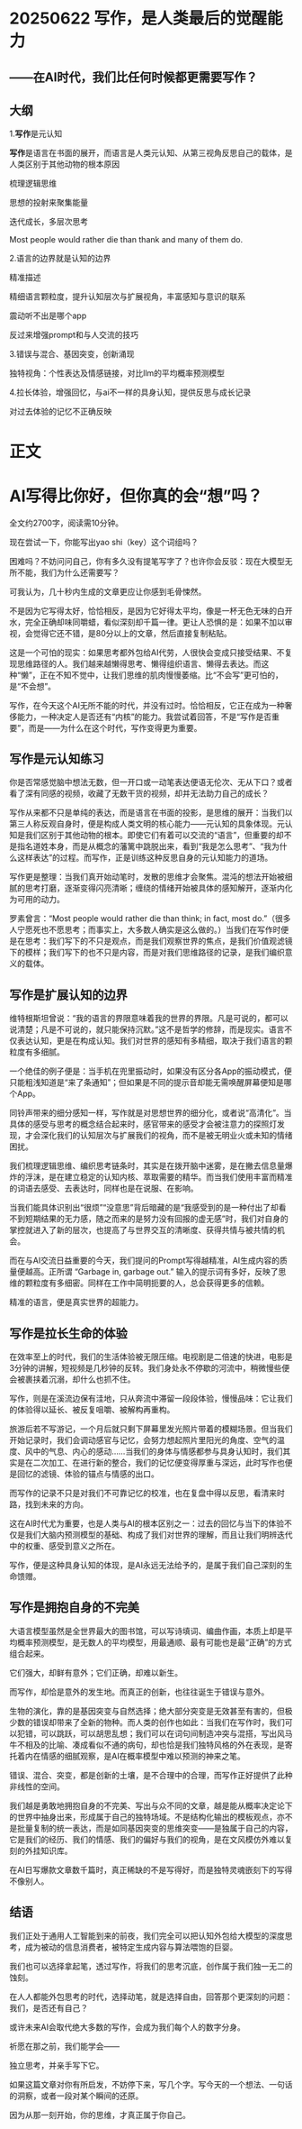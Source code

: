 # 20250622 写作，是人类最后的觉醒能力

## ——在AI时代，我们比任何时候都更需要写作？

## 大纲

1.**写作**是元认知

**写作**是语言在书面的展开，而语言是人类元认知、从第三视角反思自己的载体，是人类区别于其他动物的根本原因

梳理逻辑思维

思想的投射来聚集能量

迭代成长，多层次思考

Most people would rather die than thank and many of them do.

2.语言的边界就是认知的边界

精准描述

精细语言颗粒度，提升认知层次与扩展视角，丰富感知与意识的联系

震动听不出是哪个app

反过来增强prompt和与人交流的技巧

3.错误与混合、基因突变，创新涌现

独特视角：个性表达及情感链接，对比llm的平均概率预测模型

4.拉长体验，增强回忆，与ai不一样的具身认知，提供反思与成长记录

对过去体验的记忆不正确反映

# 正文

# AI写得比你好，但你真的会“想”吗？

全文约2700字，阅读需10分钟。

现在尝试一下，你能写出yao shi（key）这个词组吗？

困难吗？不妨问问自己，你有多久没有提笔写字了？也许你会反驳：现在大模型无所不能，我们为什么还需要写？

可我认为，几十秒内生成的文章更应让你感到毛骨悚然。

不是因为它写得太好，恰恰相反，是因为它好得太平均，像是一杯无色无味的白开水，完全正确却味同嚼蜡，看似深刻却千篇一律。更让人恐惧的是：如果不加以审视，会觉得它还不错，是80分以上的文章，然后直接复制粘贴。

这是一个可怕的现实：如果思考都外包给AI代劳，人很快会变成只接受结果、不复现思维路径的人。我们越来越懒得思考、懒得组织语言、懒得去表达。而这种“懒”，正在不知不觉中，让我们思维的肌肉慢慢萎缩。比“不会写”更可怕的，是“不会想”。

写作，在今天这个AI无所不能的时代，并没有过时。恰恰相反，它正在成为一种奢侈能力，一种决定人是否还有“内核”的能力。我尝试着回答，不是“写作是否重要”，而是——为什么在这个时代，写作变得更为重要。

## 写作是元认知练习

你是否常感觉脑中想法无数，但一开口或一动笔表达便语无伦次、无从下口？或者看了深有同感的视频，收藏了无数干货的视频，却并无法助力自己的成长？

写作从来都不只是单纯的表达，而是语言在书面的投影，是思维的展开：当我们以第三人称反观自身时，便是构成人类文明的核心能力——元认知的具象体现。元认知是我们区别于其他动物的根本。即使它们有着可以交流的“语言”，但重要的却不是指名道姓本身，而是从概念的藩篱中跳脱出来，看到“我是怎么思考”、“我为什么这样表达”的过程。而写作，正是训练这种反思自身的元认知能力的道场。

写作更是整理：当我们真开始动笔时，发散的思维才会聚焦。混沌的想法开始被细腻的思考打磨，逐渐变得闪亮清晰；缠绕的情绪开始被具体的感知解开，逐渐内化为可用的动力。

罗素曾言：“Most people would rather die than think; in fact, most do.”（很多人宁愿死也不愿思考；而事实上，大多数人确实是这么做的。）当我们在写作时便是在思考：我们写下的不只是观点，而是我们观察世界的焦点，是我们价值观滤镜下的模样；我们写下的也不只是内容，而是对我们思维路径的记录，是我们编织意义的载体。

## 写作是扩展认知的边界

维特根斯坦曾说：“我的语言的界限意味着我的世界的界限。凡是可说的，都可以说清楚；凡是不可说的，就只能保持沉默。”这不是哲学的修辞，而是现实。语言不仅表达认知，更是在构成认知。我们对世界的感知有多精细，取决于我们语言的颗粒度有多细腻。

一个绝佳的例子便是：当手机在兜里振动时，如果没有区分各App的振动模式，便只能粗浅知道是“来了条通知”；但如果是不同的提示音却能无需唤醒屏幕便知是哪个App。

同铃声带来的细分感知一样，写作就是对思想世界的细分化，或者说“高清化”。当具体的感受与思考的概念结合起来时，感官带来的感受才会被注意力的探照灯发现，才会深化我们的认知层次与扩展我们的视角，而不是被无明业火或未知的情绪困扰。

我们梳理逻辑思维、编织思考链条时，其实是在拨开脑中迷雾，是在撇去信息量爆炸的浮沫，是在建立稳定的认知内核、萃取需要的精华。而当我们使用丰富而精准的词语去感受、去表达时，同样也是在说服、在影响。

当我们能具体识别出“很烦”“没意思”背后暗藏的是“我感受到的是一种付出了却看不到短期结果的无力感，随之而来的是努力没有回报的虚无感”时，我们对自身的掌控就进入了新的层次，也提高了与世界交互的清晰度、获得共情与被共情的机会。

而在与AI交流日益重要的今天，我们提问的Prompt写得越精准，AI生成内容的质量便越高。正所谓 “Garbage in, garbage out.” 输入的提示词有多好，反映了思维的颗粒度有多细密。同样在工作中简明扼要的人，总会获得更多的信赖。

精准的语言，便是真实世界的超能力。

## 写作是拉长生命的体验

在效率至上的时代，我们的生活体验被无限压缩。电视剧是二倍速的快进，电影是3分钟的讲解，短视频是几秒钟的反转。我们身处永不停歇的河流中，稍微慢些便会被裹挟着沉溺，却什么也抓不住。

写作，则是在溪流边保有洼地，只从奔流中滞留一段段体验，慢慢品味：它让我们的体验得以延长、被反复咀嚼、被解构再重构。

旅游后若不写游记，一个月后就只剩下屏幕里发光照片带着的模糊场景。但当我们开始记录时，我们会调动感官与记忆，会努力想起照片里阳光的角度、空气的温度、风中的气息、内心的感动……当我们的身体与情感都参与具身认知时，我们其实是在二次加工、在进行新的整合，我们的记忆便变得厚重与深远，此时写作也便是回忆的滤镜、体验的锚点与情感的出口。

而写作的记录不只是对我们不可靠记忆的校准，也在复盘中得以反思，看清来时路，找到未来的方向。

这在AI时代尤为重要，也是人类与AI的根本区别之一：过去的回忆与当下的体验不仅是我们大脑内预测模型的基础、构成了我们对世界的理解，而且让我们明辨迭代中的权重、感受到意义之所在。

写作，便是这种具身认知的体现，是AI永远无法给予的，是属于我们自己深刻的生命馈赠。

## 写作是拥抱自身的不完美

大语言模型虽然是全世界最大的图书馆，可以写诗填词、编曲作画，本质上却是平均概率预测模型，是无数人的平均模型，用最通顺、最有可能也是最“正确”的方式组合起来。

它们强大，却鲜有意外；它们正确，却难以新生。

而写作，却恰是意外的发生地。而真正的创新，也往往诞生于错误与意外。

生物的演化，靠的是基因突变与自然选择；绝大部分突变是无效甚至有害的，但极少数的错误却带来了全新的物种。而人类的创作也如此：当我们在写作时，我们可以犯错，可以跳跃，可以胡思乱想；我们可以在词句间制造冲突与混搭，写出风马牛不相及的比喻、凑成看似不通的病句，却也恰是我们独特风格的外在表现，是寄托着内在情感的细腻观察，是AI在概率模型中难以预测的神来之笔。

错误、混合、突变，都是创新的土壤，是不合理中的合理，而写作正好提供了此种非线性的空间。

我们越是勇敢地拥抱自身的不完美、写出与众不同的文章，越是能从概率决定论下的世界中抽身出来，形成属于自己的独特场域。不是结构化输出的模板观点，亦不是批量复制的统一表达，而是如同基因突变的思维突变——是独属于自己的内容，它是我们的经历、我们的情感、我们的偏好与我们的视角，是在文风模仿外难以复刻的外挂知识库。

在AI日写爆款文章数千篇时，真正稀缺的不是写得好，而是独特灵魂嵌刻下的写得不像别人。

## 结语

我们正处于通用人工智能到来的前夜，我们完全可以把认知外包给大模型的深度思考，成为被动的信息消费者，被特定生成内容与算法喂饱的巨婴。

我们也可以选择拿起笔，透过写作，将我们的思考沉底，创作属于我们独一无二的蚀刻。

在人人都能外包思考的时代，选择动笔，就是选择自由，回答那个更深刻的问题：我们，是否还有自己？

或许未来AI会取代绝大多数的写作，会成为我们每个人的数字分身。

祈愿在那之前，我们能学会——

独立思考，并亲手写下它。

如果这篇文章对你有所启发，不妨停下来，写几个字。写今天的一个想法、一句话的洞察，或者一段对某个瞬间的还原。

因为从那一刻开始，你的思维，才真正属于你自己。